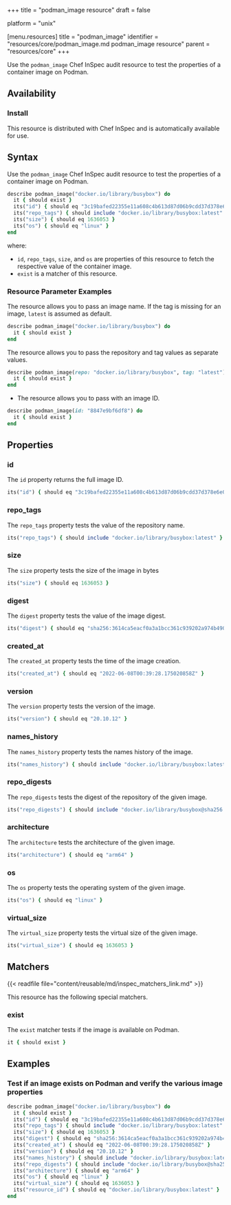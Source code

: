 +++
title = "podman_image resource"
draft = false

platform = "unix"

[menu.resources]
    title = "podman_image"
    identifier = "resources/core/podman_image.md podman_image resource"
    parent = "resources/core"
+++

Use the `podman_image` Chef InSpec audit resource to test the properties of a container image on Podman.

## Availability

### Install

This resource is distributed with Chef InSpec and is automatically available for use.

## Syntax

Use the `podman_image` Chef InSpec audit resource to test the properties of a container image on Podman.

```ruby
describe podman_image("docker.io/library/busybox") do
  it { should exist }
  its("id") { should eq "3c19bafed22355e11a608c4b613d87d06b9cdd37d378e6e0176cbc8e7144d5c6" }
  its("repo_tags") { should include "docker.io/library/busybox:latest" }
  its("size") { should eq 1636053 }
  its("os") { should eq "linux" }
end
```

where:

- `id`, `repo_tags`, `size`, and `os` are properties of this resource to fetch the respective value of the container image.
- `exist` is a matcher of this resource.

### Resource Parameter Examples

The resource allows you to pass an image name. If the tag is missing for an image, `latest` is assumed as default.

```ruby
describe podman_image("docker.io/library/busybox") do
  it { should exist }
end
```

The resource allows you to pass the repository and tag values as separate values.

```ruby
describe podman_image(repo: "docker.io/library/busybox", tag: "latest") do
  it { should exist }
end
```

- The resource allows you to pass with an image ID.

```ruby
describe podman_image(id: "8847e9bf6df8") do
  it { should exist }
end
```

## Properties

### id

The `id` property returns the full image ID.

```ruby
its("id") { should eq "3c19bafed22355e11a608c4b613d87d06b9cdd37d378e6e0176cbc8e7144d5c6" }
```

### repo_tags

The `repo_tags` property tests the value of the repository name.

```ruby
its("repo_tags") { should include "docker.io/library/busybox:latest" }
```

### size

The `size` property tests the size of the image in bytes

```ruby
its("size") { should eq 1636053 }
```

### digest

The `digest` property tests the value of the image digest.

```ruby
its("digest") { should eq "sha256:3614ca5eacf0a3a1bcc361c939202a974b4902b9334ff36eb29ffe9011aaad83" }
```

### created_at

The `created_at` property tests the time of the image creation.

```ruby
its("created_at") { should eq "2022-06-08T00:39:28.175020858Z" }
```

### version

The `version` property tests the version of the image.

```ruby
its("version") { should eq "20.10.12" }
```

### names_history

The `names_history` property tests the names history of the image.

```ruby
its("names_history") { should include "docker.io/library/busybox:latest" }
```

### repo_digests

The `repo_digests` tests the digest of the repository of the given image.

```ruby
its("repo_digests") { should include "docker.io/library/busybox@sha256:2c5e2045f35086c019e80c86880fd5b7c7a619878b59e3b7592711e1781df51a" }
```

### architecture

The `architecture` tests the architecture of the given image.

```ruby
its("architecture") { should eq "arm64" }
```

### os

The `os` property tests the operating system of the given image.

```ruby
its("os") { should eq "linux" }
```

### virtual_size

The `virtual_size` property tests the virtual size of the given image.

```ruby
its("virtual_size") { should eq 1636053 }
```

## Matchers

{{< readfile file="content/reusable/md/inspec_matchers_link.md" >}}

This resource has the following special matchers.

### exist

The `exist` matcher tests if the image is available on Podman.

```ruby
it { should exist }
```

## Examples

### Test if an image exists on Podman and verify the various image properties

```ruby
describe podman_image("docker.io/library/busybox") do
  it { should exist }
  its("id") { should eq "3c19bafed22355e11a608c4b613d87d06b9cdd37d378e6e0176cbc8e7144d5c6" }
  its("repo_tags") { should include "docker.io/library/busybox:latest" }
  its("size") { should eq 1636053 }
  its("digest") { should eq "sha256:3614ca5eacf0a3a1bcc361c939202a974b4902b9334ff36eb29ffe9011aaad83" }
  its("created_at") { should eq "2022-06-08T00:39:28.175020858Z" }
  its("version") { should eq "20.10.12" }
  its("names_history") { should include "docker.io/library/busybox:latest" }
  its("repo_digests") { should include "docker.io/library/busybox@sha256:2c5e2045f35086c019e80c86880fd5b7c7a619878b59e3b7592711e1781df51a" }
  its("architecture") { should eq "arm64" }
  its("os") { should eq "linux" }
  its("virtual_size") { should eq 1636053 }
  its("resource_id") { should eq "docker.io/library/busybox:latest" }
end
```
